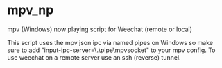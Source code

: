 # mpv_np
mpv (Windows) now playing script for Weechat (remote or local)

This script uses the mpv json ipc via named pipes on Windows so make sure to add "input-ipc-server=\\.\pipe\mpvsocket" to your mpv config.
To use weechat on a remote server use an ssh (reverse) tunnel.
